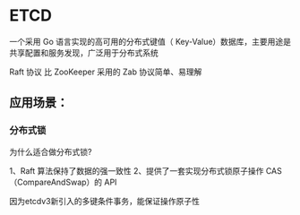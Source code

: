 # ETCD

一个采用 Go 语言实现的高可用的分布式键值（ Key-Value）数据库，主要用途是共享配置和服务发现，广泛用于分布式系统

Raft 协议 比 ZooKeeper 采用的 Zab 协议简单、易理解

## 应用场景：

### 分布式锁

为什么适合做分布式锁?

1、Raft 算法保持了数据的强一致性
2、提供了一套实现分布式锁原子操作 CAS（CompareAndSwap）的 API

因为etcdv3新引入的多键条件事务，能保证操作原子性
